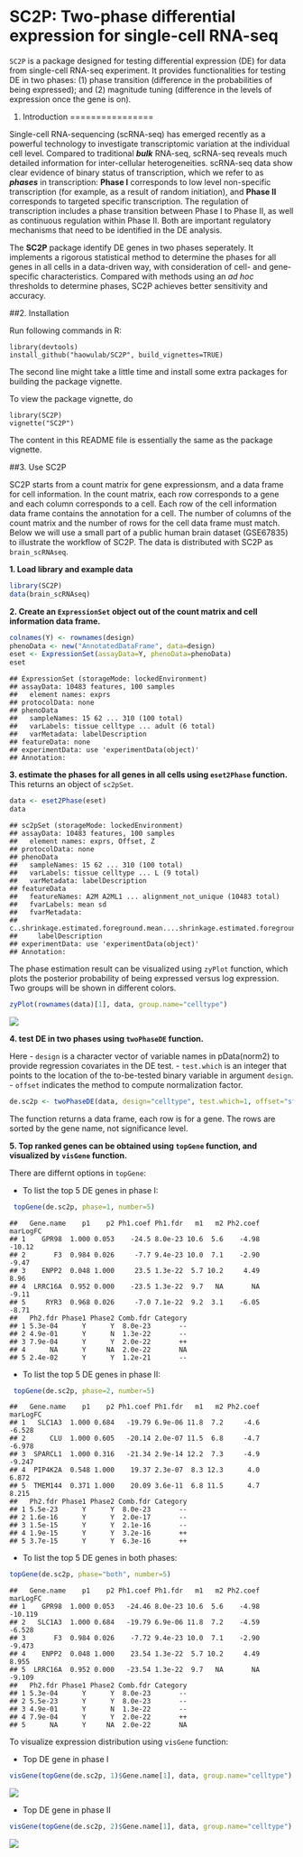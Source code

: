 **SC2P: Two-phase differential expression for single-cell RNA-seq**
================

`SC2P` is a package designed for testing differential expression (DE) for data from single-cell RNA-seq experiment. It provides functionalities for testing DE in two phases: (1) phase transition (difference in the probabilities of being expressed); and (2) magnitude tuning (difference in the levels of expression once the gene is on).

1. Introduction
================

Single-cell RNA-sequencing (scRNA-seq) has emerged recently as a powerful technology to investigate transcriptomic variation at the individual cell level. Compared to traditional ***bulk*** RNA-seq, scRNA-seq reveals much detailed information for inter-cellular heterogeneities. scRNA-seq data show clear evidence of binary status of transcription, which we refer to as ***phases*** in transcription: **Phase I** corresponds to low level non-specific transcription (for example, as a result of random initiation), and **Phase II** corresponds to targeted specific transcription. The regulation of transcription includes a phase transition between Phase I to Phase II, as well as continuous regulation within Phase II. Both are important regulatory mechanisms that need to be identified in the DE analysis.

The **SC2P** package identify DE genes in two phases seperately. It implements a rigorous statistical method to determine the phases for all genes in all cells in a data-driven way, with consideration of cell- and gene-specific characteristics. Compared with methods using an *ad hoc* thresholds to determine phases, SC2P achieves better sensitivity and accuracy.

##2. Installation

Run following commands in R:

```
library(devtools)
install_github("haowulab/SC2P", build_vignettes=TRUE)
```

The second line might take a little time and install some extra packages for building the package vignette.

To view the package vignette, do

```
library(SC2P)
vignette("SC2P")
```

The content in this README file is essentially the same as the package vignette.

##3. Use SC2P

SC2P starts from a count matrix for gene expressionsm, and a data frame for cell information. In the count matrix, each row corresponds to a gene and each column corresponds to a cell. Each row of the cell information data frame contains the annotation for a cell. The number of columns of the count matrix and the number of rows for the cell data frame must match. Below we will use a small part of a public human brain dataset (GSE67835) to illustrate the workflow of SC2P. The data is distributed with SC2P as `brain_scRNAseq`.

**1. Load library and example data**

``` r
library(SC2P)
data(brain_scRNAseq)
```

**2. Create an `ExpressionSet` object out of the count matrix and cell information data frame.**

``` r
colnames(Y) <- rownames(design)
phenoData <- new("AnnotatedDataFrame", data=design)
eset <- ExpressionSet(assayData=Y, phenoData=phenoData)
eset
```

    ## ExpressionSet (storageMode: lockedEnvironment)
    ## assayData: 10483 features, 100 samples 
    ##   element names: exprs 
    ## protocolData: none
    ## phenoData
    ##   sampleNames: 15 62 ... 310 (100 total)
    ##   varLabels: tissue celltype ... adult (6 total)
    ##   varMetadata: labelDescription
    ## featureData: none
    ## experimentData: use 'experimentData(object)'
    ## Annotation:

**3. estimate the phases for all genes in all cells using `eset2Phase` function.** This returns an object of `sc2pSet`.

``` r
data <- eset2Phase(eset)
data
```

    ## sc2pSet (storageMode: lockedEnvironment)
    ## assayData: 10483 features, 100 samples 
    ##   element names: exprs, Offset, Z 
    ## protocolData: none
    ## phenoData
    ##   sampleNames: 15 62 ... 310 (100 total)
    ##   varLabels: tissue celltype ... L (9 total)
    ##   varMetadata: labelDescription
    ## featureData
    ##   featureNames: A2M A2ML1 ... alignment_not_unique (10483 total)
    ##   fvarLabels: mean sd
    ##   fvarMetadata:
    ##     c..shrinkage.estimated.foreground.mean....shrinkage.estimated.foreground.standard.deviation.
    ##     labelDescription
    ## experimentData: use 'experimentData(object)'
    ## Annotation:

The phase estimation result can be visualized using `zyPlot` function, which plots the posterior probability of being expressed versus log expression. Two groups will be shown in different colors.

``` r
zyPlot(rownames(data)[1], data, group.name="celltype")
```

<img src="figures/zyPlot.png" style="display: block; margin: auto;" />

**4. test DE in two phases using `twoPhaseDE` function.**

Here - `design` is a character vector of variable names in pData(norm2) to provide regression covariates in the DE test. - `test.which` is an integer that points to the location of the to-be-tested binary variable in argument `design`. - `offset` indicates the method to compute normalization factor.

``` r
de.sc2p <- twoPhaseDE(data, design="celltype", test.which=1, offset="sf")
```

The function returns a data frame, each row is for a gene. The rows are sorted by the gene name, not significance level.

**5. Top ranked genes can be obtained using `topGene` function, and visualized by `visGene` function.**

There are differnt options in `topGene`:

-   To list the top 5 DE genes in phase I:

``` r
 topGene(de.sc2p, phase=1, number=5)
```

    ##   Gene.name    p1    p2 Ph1.coef Ph1.fdr   m1   m2 Ph2.coef marLogFC
    ## 1    GPR98  1.000 0.053    -24.5 8.0e-23 10.6  5.6    -4.98   -10.12
    ## 2       F3  0.984 0.026     -7.7 9.4e-23 10.0  7.1    -2.90    -9.47
    ## 3    ENPP2  0.048 1.000     23.5 1.3e-22  5.7 10.2     4.49     8.96
    ## 4  LRRC16A  0.952 0.000    -23.5 1.3e-22  9.7   NA       NA    -9.11
    ## 5     RYR3  0.968 0.026     -7.0 7.1e-22  9.2  3.1    -6.05    -8.71
    ##   Ph2.fdr Phase1 Phase2 Comb.fdr Category
    ## 1 5.3e-04      Y      Y  8.0e-23       --
    ## 2 4.9e-01      Y      N  1.3e-22       --
    ## 3 7.9e-04      Y      Y  2.0e-22       ++
    ## 4      NA      Y     NA  2.0e-22       NA
    ## 5 2.4e-02      Y      Y  1.2e-21       --

-   To list the top 5 DE genes in phase II:

``` r
 topGene(de.sc2p, phase=2, number=5)
```

    ##   Gene.name    p1    p2 Ph1.coef Ph1.fdr   m1   m2 Ph2.coef marLogFC
    ## 1   SLC1A3  1.000 0.684   -19.79 6.9e-06 11.8  7.2     -4.6   -6.528
    ## 2      CLU  1.000 0.605   -20.14 2.0e-07 11.5  6.8     -4.7   -6.978
    ## 3  SPARCL1  1.000 0.316   -21.34 2.9e-14 12.2  7.3     -4.9   -9.247
    ## 4  PIP4K2A  0.548 1.000    19.37 2.3e-07  8.3 12.3      4.0    6.872
    ## 5  TMEM144  0.371 1.000    20.09 3.6e-11  6.8 11.5      4.7    8.215
    ##   Ph2.fdr Phase1 Phase2 Comb.fdr Category
    ## 1 5.5e-23      Y      Y  8.0e-23       --
    ## 2 1.6e-16      Y      Y  2.0e-17       --
    ## 3 1.5e-15      Y      Y  2.1e-16       --
    ## 4 1.9e-15      Y      Y  3.2e-16       ++
    ## 5 3.7e-15      Y      Y  6.3e-16       ++

-   To list the top 5 DE genes in both phases:

``` r
topGene(de.sc2p, phase="both", number=5)
```

    ##   Gene.name    p1    p2 Ph1.coef Ph1.fdr   m1   m2 Ph2.coef marLogFC
    ## 1    GPR98  1.000 0.053   -24.46 8.0e-23 10.6  5.6    -4.98  -10.119
    ## 2   SLC1A3  1.000 0.684   -19.79 6.9e-06 11.8  7.2    -4.59   -6.528
    ## 3       F3  0.984 0.026    -7.72 9.4e-23 10.0  7.1    -2.90   -9.473
    ## 4    ENPP2  0.048 1.000    23.54 1.3e-22  5.7 10.2     4.49    8.955
    ## 5  LRRC16A  0.952 0.000   -23.54 1.3e-22  9.7   NA       NA   -9.109
    ##   Ph2.fdr Phase1 Phase2 Comb.fdr Category
    ## 1 5.3e-04      Y      Y  8.0e-23       --
    ## 2 5.5e-23      Y      Y  8.0e-23       --
    ## 3 4.9e-01      Y      N  1.3e-22       --
    ## 4 7.9e-04      Y      Y  2.0e-22       ++
    ## 5      NA      Y     NA  2.0e-22       NA

To visualize expression distribution using `visGene` function:

-   Top DE gene in phase I

``` r
visGene(topGene(de.sc2p, 1)$Gene.name[1], data, group.name="celltype")
```

<img src="figures/topPhase1Gene.png" style="display: block; margin: auto;" />

-   Top DE gene in phase II

``` r
visGene(topGene(de.sc2p, 2)$Gene.name[1], data, group.name="celltype")
```

<img src="figures/topPhase2Gene.png" style="display: block; margin: auto;" />

